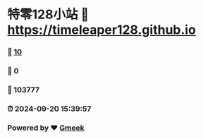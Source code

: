 # 特零128小站 :link: https://timeleaper128.github.io 
### :page_facing_up: [10](https://timeleaper128.github.io/tag.html) 
### :speech_balloon: 0 
### :hibiscus: 103777 
### :alarm_clock: 2024-09-20 15:39:57 
### Powered by :heart: [Gmeek](https://github.com/Meekdai/Gmeek)

